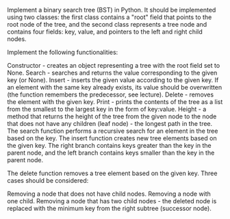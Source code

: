 Implement a binary search tree (BST) in Python. It should be implemented using two classes: the first class contains a "root" field that points to the root node of the tree, and the second class represents a tree node and contains four fields: key, value, and pointers to the left and right child nodes.

Implement the following functionalities:

Constructor - creates an object representing a tree with the root field set to None.
Search - searches and returns the value corresponding to the given key (or None).
Insert - inserts the given value according to the given key. If an element with the same key already exists, its value should be overwritten (the function remembers the predecessor, see lecture).
Delete - removes the element with the given key.
Print - prints the contents of the tree as a list from the smallest to the largest key in the form of key:value.
Height - a method that returns the height of the tree from the given node to the node that does not have any children (leaf node) - the longest path in the tree.
The search function performs a recursive search for an element in the tree based on the key.
The insert function creates new tree elements based on the given key. The right branch contains keys greater than the key in the parent node, and the left branch contains keys smaller than the key in the parent node.

The delete function removes a tree element based on the given key. Three cases should be considered:

Removing a node that does not have child nodes.
Removing a node with one child.
Removing a node that has two child nodes - the deleted node is replaced with the minimum key from the right subtree (successor node).